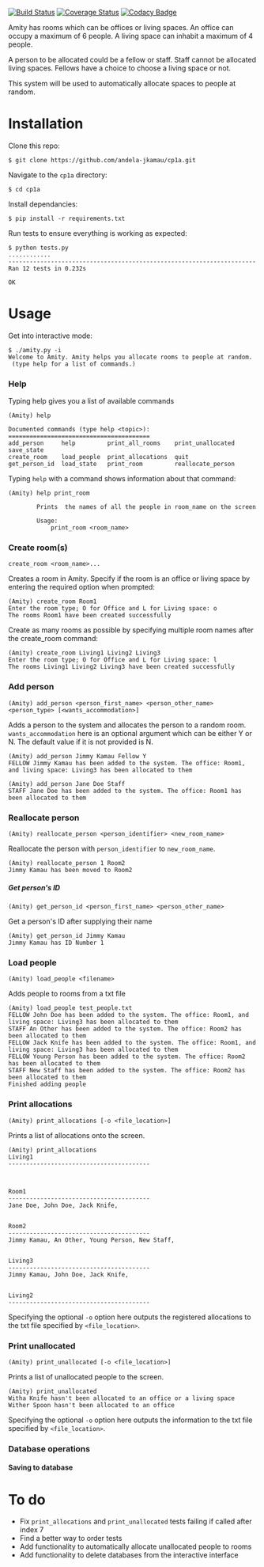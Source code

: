 [![Build Status](https://travis-ci.org/andela-jkamau/cp1a.svg?branch=master)](https://travis-ci.org/andela-jkamau/cp1a)     [![Coverage Status](https://coveralls.io/repos/github/andela-jkamau/cp1a/badge.svg?branch=master)](https://coveralls.io/github/andela-jkamau/cp1a?branch=master)   [![Codacy Badge](https://api.codacy.com/project/badge/Grade/a03eccef1776494c8c590c5879e5790a)](https://www.codacy.com/app/jimmy-kamau/cp1a?utm_source=github.com&amp;utm_medium=referral&amp;utm_content=andela-jkamau/cp1a&amp;utm_campaign=Badge_Grade)

Amity has rooms which can be offices or living spaces. An office can occupy a maximum of 6 people. A living space can inhabit a maximum of 4 people.

A person to be allocated could be a fellow or staff. Staff cannot be allocated living spaces. Fellows have a choice to choose a living space or not.

This system will be used to automatically allocate spaces to people at random.

# Installation

Clone this repo:
```
$ git clone https://github.com/andela-jkamau/cp1a.git
```


Navigate to the `cp1a` directory:
```
$ cd cp1a
```


Install dependancies:
```
$ pip install -r requirements.txt
```


Run tests to ensure everything is working as expected:
~~~
$ python tests.py
............
----------------------------------------------------------------------
Ran 12 tests in 0.232s

OK
~~~

# Usage

Get into interactive mode:
~~~
$ ./amity.py -i
Welcome to Amity. Amity helps you allocate rooms to people at random.
 (type help for a list of commands.)
~~~

### Help
Typing help gives you a list of available commands
~~~
(Amity) help

Documented commands (type help <topic>):
========================================
add_person     help         print_all_rooms    print_unallocated  save_state
create_room    load_people  print_allocations  quit
get_person_id  load_state   print_room         reallocate_person
~~~
Typing `help` with a command shows information about that command:
~~~
(Amity) help print_room

        Prints  the names of all the people in room_name on the screen

        Usage:
            print_room <room_name>
~~~

### Create room(s)
~~~
create_room <room_name>...
~~~
Creates a room in Amity.
Specify if the room is an office or living space by entering the required option when prompted:
~~~
(Amity) create_room Room1
Enter the room type; O for Office and L for Living space: o
The rooms Room1 have been created successfully
~~~
Create as many rooms as possible by specifying multiple room names after the create_room command:
~~~
(Amity) create_room Living1 Living2 Living3
Enter the room type; O for Office and L for Living space: l
The rooms Living1 Living2 Living3 have been created successfully
~~~

### Add person
~~~
(Amity) add_person <person_first_name> <person_other_name> <person_type> [<wants_accommodation>]
~~~
Adds a person to the system and allocates the person to a random room.
`wants_accommodation` here is an optional argument which can be either Y or N. The default value if it is not provided is N.
~~~
(Amity) add_person Jimmy Kamau Fellow Y
FELLOW Jimmy Kamau has been added to the system. The office: Room1, and living space: Living3 has been allocated to them
~~~
~~~
(Amity) add_person Jane Doe Staff
STAFF Jane Doe has been added to the system. The office: Room1 has been allocated to them
~~~

### Reallocate person
~~~
(Amity) reallocate_person <person_identifier> <new_room_name>
~~~
Reallocate the person with `person_identifier` to `new_room_name`.
~~~
(Amity) reallocate_person 1 Room2
Jimmy Kamau has been moved to Room2
~~~
##### Get person's ID
~~~
(Amity) get_person_id <person_first_name> <person_other_name>
~~~
Get a person's ID after supplying their name
~~~
(Amity) get_person_id Jimmy Kamau
Jimmy Kamau has ID Number 1
~~~

### Load people
~~~
(Amity) load_people <filename>
~~~
Adds people to rooms from a txt file
~~~
(Amity) load_people test_people.txt
FELLOW John Doe has been added to the system. The office: Room1, and living space: Living3 has been allocated to them
STAFF An Other has been added to the system. The office: Room2 has been allocated to them
FELLOW Jack Knife has been added to the system. The office: Room1, and living space: Living3 has been allocated to them
FELLOW Young Person has been added to the system. The office: Room2 has been allocated to them
STAFF New Staff has been added to the system. The office: Room2 has been allocated to them
Finished adding people
~~~

### Print allocations
~~~
(Amity) print_allocations [-o <file_location>]
~~~
Prints a list of allocations onto the screen.
~~~
(Amity) print_allocations
Living1
----------------------------------------



Room1
----------------------------------------
Jane Doe, John Doe, Jack Knife,


Room2
----------------------------------------
Jimmy Kamau, An Other, Young Person, New Staff,


Living3
----------------------------------------
Jimmy Kamau, John Doe, Jack Knife,


Living2
----------------------------------------

~~~
Specifying the optional `-o` option here outputs the registered allocations to the txt file specified by `<file_location>`.

### Print unallocated
~~~
(Amity) print_unallocated [-o <file_location>]
~~~
Prints a list of unallocated people to the screen.
~~~
(Amity) print_unallocated
Witha Knife hasn't been allocated to an office or a living space
Wither Spoon hasn't been allocated to an office
~~~
Specifying the optional `-o` option here outputs the information to the txt file specified by `<file_location>`.

### Database operations
#### Saving to database



# To do

* Fix `print_allocations` and `print_unallocated` tests failing if called after index 7
* Find a better way to order tests
* Add functionality to automatically allocate unallocated people to rooms
* Add functionality to delete databases from the interactive interface
